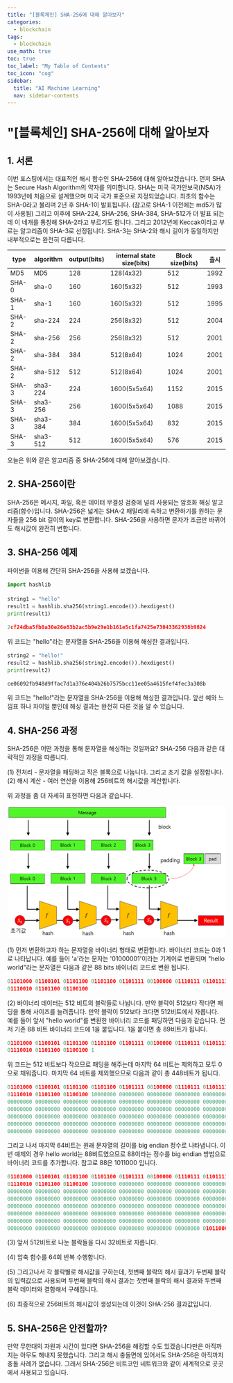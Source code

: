 ```yaml
---
title: "[블록체인] SHA-256에 대해 알아보자" 
categories:
  - blockchain
tags:
  - blockchain
use_math: true
toc: true
toc_label: "My Table of Contents"
toc_icon: "cog"
sidebar:
  title: "AI Machine Learning"
  nav: sidebar-contents
---
```


# "[블록체인] SHA-256에 대해 알아보자


## 1. 서론

이번 포스팅에서는 대표적인 해시 함수인 SHA-256에 대해 알아보겠습니다. 
먼저 SHA는 Secure Hash Algorithm의 약자를 의미합니다. 
SHA는 미국 국가안보국(NSA)가 1993년에 처음으로 설계했으며 미국 국가 표준으로 지정되었습니다. 
최초의 함수는 SHA-0라고 불리며 2년 후 SHA-1이 발표됩니다. 
(참고로  SHA-1 이전에는 md5가 많이 사용됨)
그리고 이후에 SHA-224, SHA-256, SHA-384, SHA-512가 더 발표 되는데 이 네개를 통칭해 SHA-2라고 부르기도 합니다. 
그리고 2012년에 Keccak이라고 부르는 알고리즘이 SHA-3로 선정됩니다. 
SHA-3는 SHA-2와 해시 길이가 동일하지만 내부적으로는 완전히 다릅니다. 


type | algorithm | output(bits) | internal state size(bits) | Block size(bits) | 출시
-----|------------|------------|---------------------------|------------------|-----
MD5 | MD5 | 128 | 128(4x32) | 512 | 1992
SHA-0 | sha-0 | 160 | 160(5x32) | 512 | 1993
SHA-1 | sha-1 | 160 | 160(5x32) | 512 | 1995
SHA-2 | sha-224 | 224 | 256(8x32) | 512 | 2004
SHA-2 | sha-256 | 256 | 256(8x32) | 512 | 2001
SHA-2 | sha-384 | 384 | 512(8x64) | 1024 | 2001
SHA-2 | sha-512 | 512 | 512(8x64) | 1024 | 2001
SHA-3 | sha3-224 | 224 | 1600(5x5x64) | 1152 | 2015
SHA-3 | sha3-256 | 256 | 1600(5x5x64) | 1088 | 2015
SHA-3 | sha3-384 | 384 | 1600(5x5x64) | 832 | 2015
SHA-3 | sha3-512 | 512 | 1600(5x5x64) | 576 | 2015

오늘은 위와 같은 알고리즘 중 SHA-256에 대해 알아보겠습니다.


## 2. SHA-256이란 

SHA-256은 메시지, 파일, 혹은 데이터 무결성 검증에 널리 사용되는 암호화 해싱 알고리즘(함수)입니다. 
SHA-256은 넓게는 SHA-2 패밀리에 속하고 변환하기를 원하는 문자들을 256 bit 길이의 key로 변환합니다.
SHA-256을 사용하면 문자가 조금만 바뀌어도 해시값이 완전히 변합니다.

## 3. SHA-256 예제

파이썬을 이용해 간단히 SHA-256을 사용해 보겠습니다.

```python
import hashlib

string1 = "hello"
result1 = hashlib.sha256(string1.encode()).hexdigest()
print(result1)
```
```python
2cf24dba5fb0a30e26e83b2ac5b9e29e1b161e5c1fa7425e73043362938b9824
```

위 코드는 "hello"라는 문자열을 SHA-256을 이용해 해싱한 결과입니다.

```python
string2 = "hello!"
result2 = hashlib.sha256(string2.encode()).hexdigest()
print(result2)
```
```python
ce06092fb948d9ffac7d1a376e404b26b7575bcc11ee05a4615fef4fec3a308b
```

위 코드는 "hello!"라는 문자열을 SHA-256을 이용해 해싱한 결과입니다. 
앞선 예와 느낌표 하나 차이일 뿐인데 해싱 결과는 완전히 다른 것을 알 수 있습니다. 


## 4. SHA-256 과정

SHA-256은 어떤 과정을 통해 문자열을 해싱하는 것일까요? SHA-256 다음과 같은 대략적인 과정을 따릅니다. 

(1) 전처리 - 문자열을 패딩하고 작은 블록으로 나눕니다. 그리고 초기 값을 설정합니다. 
(2) 해시 계산 - 여러 연산을 이용해 256비트의 해시값을 계산합니다. 

위 과정을 좀 더 자세히 표현하면 다음과 같습니다.

<center><img src="/assets/images/blockchain/sha256/sha256-02.png" width="800"></center>  


(1) 먼저 변환하고자 하는 문자열을 바이너리 형태로 변환합니다. 바이너리 코드는 0과 1로 나타납니다. 
예를 들어 'a'라는 문자는 '01000001'이라는 기계어로 변환되며 "hello world"라는 문자열은 다음과 같은 88 bits 바이너리 코드로 변환 됩니다. 

```python
01101000 01100101 01101100 01101100 01101111 00100000 01110111 01101111
01110010 01101100 01100100
```

(2) 바이너리 데이터는 512 비트의 블락들로 나뉩니다. 
만약 블락이 512보다 작다면 패딩을 통해 사이즈를 늘려줍니다. 
만약 블락이 512보다 크다면 512비트에서 자릅니다. 
예를 들어 앞서 "hello world"를 변환한 바이너리 코드를 패딩하면 다음과 같습니다. 
먼저 기존 88 비트 바이너리 코드에 1을 붙입니다. 1을 붙이면 총 89비트가 됩니다.

```python
01101000 01100101 01101100 01101100 01101111 00100000 01110111 01101111
01110010 01101100 01100100 1
```

위 코드는 512 비트보다 작으므로 패딩을 해주는데 마지막 64 비트는 제외하고 모두 0으로 채워줍니다. 
마지막 64 비트를 제외했으므로 다음과 같이 총 448비트가 됩니다.

```python
01101000 01100101 01101100 01101100 01101111 00100000 01110111 01101111
01110010 01101100 01100100 10000000 00000000 00000000 00000000 00000000
00000000 00000000 00000000 00000000 00000000 00000000 00000000 00000000
00000000 00000000 00000000 00000000 00000000 00000000 00000000 00000000
00000000 00000000 00000000 00000000 00000000 00000000 00000000 00000000
00000000 00000000 00000000 00000000 00000000 00000000 00000000 00000000
00000000 00000000 00000000 00000000 00000000 00000000 00000000 00000000
```

그리고 나서 마지막 64비트는 원래 문자열의 길이를 big endian 정수로 나타냅니다. 
이번 예제의 경우 hello world는 88비트였으므로 88이라는 정수를 big endian 방법으로 바이너리 코드를 추가합니다. 
참고로 88은 1011000 입니다. 

```python
01101000 01100101 01101100 01101100 01101111 00100000 01110111 01101111
01110010 01101100 01100100 10000000 00000000 00000000 00000000 00000000
00000000 00000000 00000000 00000000 00000000 00000000 00000000 00000000
00000000 00000000 00000000 00000000 00000000 00000000 00000000 00000000
00000000 00000000 00000000 00000000 00000000 00000000 00000000 00000000
00000000 00000000 00000000 00000000 00000000 00000000 00000000 00000000
00000000 00000000 00000000 00000000 00000000 00000000 00000000 00000000
00000000 00000000 00000000 00000000 00000000 00000000 00000000 01011000
```

(3) 앞서 512비트로 나눈 블락들을 다시 32비트로 자릅니다. 

(4) 압축 함수를 64회 반복 수행합니다.  

(5) 그리고나서 각 블락별로 해시값을 구하는데, 첫번째 블락의 해시 결과가 두번째 블락의 입력값으로 사용되며 
두번째 블락의 해시 결과는 첫번째 블락의 해시 결과와 두번째 블락 데이터와 결합해서 구해집니다. 

(6) 최종적으로 256비트의 해시값이 생성되는데 이것이 SHA-256 결과값입니다.  

## 5. SHA-256은 안전할까? 

만약 무한대의 자원과 시간이 있다면 SHA-256을 해킹할 수도 있겠습니다만은 
아직까지는 아무도 해내지 못했습니다. 그리고 해시 충돌면에 있어서도 SHA-256은 아직까지 충돌 사례가 없습니다. 
그래서 SHA-256은 비트코인 네트워크와 같이 세계적으로 곳곳에서 사용되고 있습니다.

